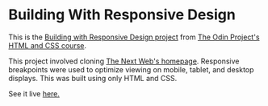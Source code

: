 # Building With Responsive Design 

This is the [Building with Responsive Design project](https://www.theodinproject.com/paths/full-stack-ruby-on-rails/courses/html-and-css/lessons/building-with-responsive-design) from [The Odin Project's](https://www.theodinproject.com/) [HTML and CSS course](https://www.theodinproject.com/paths/full-stack-ruby-on-rails/courses/html-and-css/).

This project involved cloning [The Next Web's homepage](https://thenextweb.com/).  Responsive breakpoints were used to optimize viewing on mobile, tablet, and desktop displays.  This was built using only HTML and CSS.  

See it live [here.](https://esteban90-dev.github.io/building-with-responsive-design/)